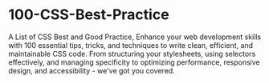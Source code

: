 # 100-CSS-Best-Practice
A List of  CSS Best and Good Practice,  Enhance your web development skills with 100 essential tips, tricks, and techniques to write clean, efficient, and maintainable CSS code. From structuring your stylesheets, using selectors effectively, and managing specificity to optimizing performance, responsive design, and accessibility - we've got you covered.

